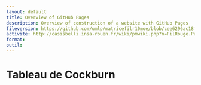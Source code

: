 ```yaml
---
layout: default
title: Overview of GitHub Pages
description: Overview of construction of a website with GitHub Pages
fileversion: https://github.com/umlp/matricefilr10moe/blob/cee6296ac18ffa8878210a38d7aa6a9591c483f6/2.SPEC/230.tableau_de_cockburn.md
activite: http://casisbelli.insa-rouen.fr/wiki/pmwiki.php?n=FilRouge.PublierPourValidation
format: 
outil: 
---
```


# Tableau de Cockburn 
